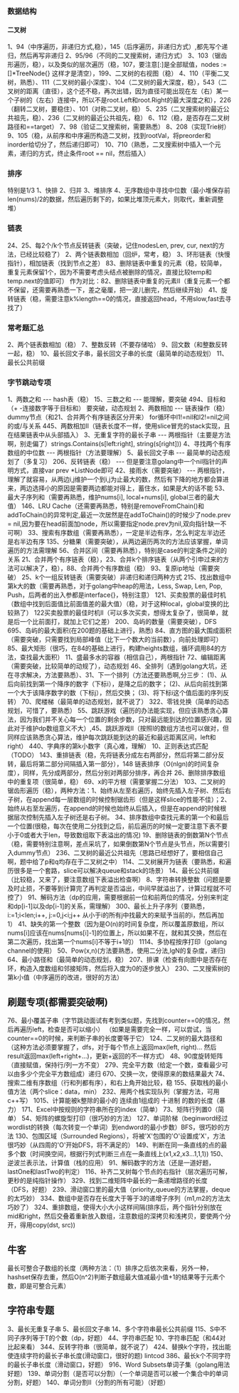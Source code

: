 ### 数据结构
#### 二叉树
1、94（中序遍历，非递归方式,稳），145（后序遍历，非递归方式）,都先写个递归，然后再写非递归
2、95/96（不同的二叉搜索树，递归方式）
3、103（锯齿形遍历，稳），以及类似的层次遍历（稳，107，要注意[:]是全部赋值，nodes := []*TreeNode{} 这样才是清空），199、二叉树的右视图（稳）
4、110（平衡二叉树，熟悉）、111（二叉树的最小深度）、104（二叉树的最大深度，稳），543（二叉树的距离（直径），这个还不稳，再次出错，因为直径可能出现在左（右）某一个子树的（左右）连接中，所以不是root.Left和root.Right的最大深度之和），226（翻转二叉树，要稳住）、101（对称二叉树，稳）
5、235（二叉搜索树的最近公共祖先，稳）、236（二叉树的最近公共祖先，稳）
6、112（稳，是否存在二叉树路径和==target）
7、98（验证二叉搜索树，需要熟悉）
8、208（实现Trie树）
9、105（稳，从前序和中序遍历构造二叉树，找到rootVal，将preorder和inorder给切分了，然后递归即可）
10、710（熟悉，二叉搜索树中插入一个元素，递归的方式，终止条件root == nil，然后插入）

### 排序
特别是1/3
1、快排
2、归并
3、堆排序
4、无序数组中寻找中位数（最小堆保存前len(nums)/2的数据，然后遍历剩下的，如果比堆顶元素大，则取代，重新调整堆）

### 链表
24、25、每2个/k个节点反转链表（突破，记住nodesLen, prev, cur, next的方法，已经比较稳了）
2、两个链表数相加（回炉，常考，稳）
3、环形链表（快慢指针），相加链表（找到节点之差）
83、删除链表中重复的元素（稳，较简单，重复元素保留1个，因为不需要考虑头结点被删除的情况，直接比较temp和temp.next的值即可）  作为对比：82、删除链表中重复的元素II（重复元素一个都不保留，还需要再熟悉一下，差之毫厘，把一波儿删完，然后继续开始）
41、旋转链表（稳，需要注意k%length==0的情况，直接返回head，不用slow,fast去寻找了）

### 常考题汇总
2、两个链表数相加（稳）
7、整数反转（不要存储哈）
9、回文数（和整数反转一起，稳）
10、最长回文子串，最长回文子串的长度（最简单的动态规划）
11、最长公共前缀

### 字节跳动专项
1、两数之和 --- hash表（稳）   15、三数之和 --- 能理解，要突破   494、目标和（+ -连接数字等于目标和） 要突破，动态规划
2、两数相加 --- 链表操作（稳）dummy节点（和21、合并两个有序链表区分开来）  for循环中l1!=nil和l2!=nil之间的或/与关系   445、两数相加II（链表长度不一样，使用slice冒充的stack实现，且在结果链表中从头部插入）
3、无重复字符的最长子串 --- 两根指针（主要是方法啊，别走偏了）strings.Contains(s[left:right], string(s[right]))
4、寻找两个有序数组的中位数 --- 两根指针（方法要理解）
5、最长回文子串 --- 最简单的动态规划了（多复习）
206、反转链表（稳） ---  但是要注意golang中一个nil指针的声明方式，直接var prev *ListNode即可
42、接雨水（需要突破） --- 两根指针，理解了就容易，从两边i,j维护一个到i,j为止最大的数，然后有下降的地方都会算进来，两边选择小的原因是需要两边都能对得上，蓄住水，如果是大的话不能
53、最大子序列和（需要再熟悉，维护nums[i], local+nums[i], global三者的最大值）
146、LRU Cache（还需要再熟悉，特别是removeFromChain()和addToChain()的异常判定,最近一次居然是在addToChain()的时候少了node.prev = nil,因为要在head前面加node，所以需要指定node.prev为nil,双向指针缺一不可啊）
33、搜索有序数组（需要再熟悉），一定是半边有序，怎么判定左半边还是右半边有序
135、分糖果（需要突破），从两边遍历两次的方法应该掌握，单词遍历的方法需理解
56、合并区间（需要再熟悉），特别是case的判定条件之间的关系
21、合并两个有序链表（稳），23、合并k个排序链表（从两个引申过来的方法可以解决了，稳），88、合并两个有序数组（稳）
93、复原ip地址（需要突破）
25、k个一组反转链表（需要突破）非递归和递归两种方式
215、找出数组中第k大的数（需要再熟悉，对于golang中heap的用法，Less, Swap, Len, Pop, Push，后两者的出入参都是interface{}，特别注意）
121、买卖股票的最佳时机（数组中找到后面值比前面值差的最大值）（稳，对于这种local，global变换的比较熟了）  122买卖股票的最佳时机II（可以多次买卖，想得太复杂了，很简单，就是后一个比前面打，就加上它们之差）
200、岛屿的数量（需要突破），DFS   695、岛屿的最大面积(在200题的基础上进行，熟悉)
84、直方图的最大围成面积（需要突破，只需要找到局部峰值（比下一个数大的当前数），向前处理即可）85、最大矩形（很巧，在84的基础上进行，构建heights数组，循环调用84的方法，查找最大面积）
11、盛最多水的容器（相信自己），两根指针
72、编辑距离（需要突破，比较简单的动规了），动态规划
46、全排列（遇到golang大坑，还在寻求解决，方法要熟悉）、31、下一个排列（方法还要熟悉啊,分三步：
(1)、从后向前找到第一个降序的数字（下标i），是降之后的数字；
(2)、从后向前找到第一个大于该降序数字的数（下标j），然后交换；
(3)、将下标i这个值后面的序列反转）
70、爬楼梯（最简单的动态规划，就不说了）
322、零钱兑换（简单的动态规划，可惜了，要熟悉）
55、跳跃游戏（遍历的办法能实现，但应该熟悉贪心算法，因为我们并不关心每一个位置的剩余步数，只对最远能到达的位置感兴趣，因此对于维护dp数组意义不大）,45、跳跃游戏II（按照I的数组方法也可以做对，但同样应该熟悉贪心算法，维护每次跳跃能到达的最近和最远距离区间，left和right）
440、字典序的第k小数字（真心难，理解）
10、正则表达式匹配（TODO）
143、重排链表（稳，先将链表分成左右两部分，然后将第二部分反转，最后将第二部分间隔插入第一部分），148 链表排序（O(nlgn)的时间复杂度），同样，先分成两部分，然后分别对两部分排序，再合并
26、删除排序数组中的重复项（很简单，稳）
69、x的平方根（需要掌握二分法）
103、二叉树的锯齿形遍历（稳），两种方法：1、始终从左至右遍历，始终先插入左子树、然后右子树，在append每一层数组的时候控制锯齿形（但是这样slice的性能不佳）；2、始终从右至左遍历，在append的时候也始终从后插入，但是在append的时候根据层次控制先插入左子树还是右子树。
34、排序数组中查找元素的第一个和最后一个位置(很稳，每次在使用二分找到之后，前后遍历的时候一定要注意下表不要小于0或者大于len，导致数组取下表溢出的情况)
19、删除链表的倒数第N个节点（稳，需要特别注意啊，差点采坑了，如果倒数第N个节点是头节点，所以需要引入dummy节点）
236、二叉树的最近公共祖先（思路已经想好了，要相信自己啊，题中给了p和q均存在于二叉树之中）
114、二叉树展开为链表（要熟悉，和遍历很多是一个套路，slice可以解决queue和stack的场景）
14、最长公共前缀（比较稳，又来了，要注意数组下表溢出检查啊）
8、字符串转换整数（问题是要及时止损，不要等到计算完了再判定是否溢出，中间早就溢出了，计算过程就不可控了）
91、解码方法（dp的应用，需要根据前一位和前两位的情况，分别来判定和dp[i-1]以及dp[i-1]的关系，需理解）
300、最长上升子序列（要熟悉，
i:=1;i<len;i++, j:=0,j<i;j++ 从小于i的所有j中找最大的来赋予当前的i，然后再加1）
41、缺失的第一个整数（因为是O(n)的时间复杂度，所以覆盖原数组，所以nums[i]应该在nums[nums[i]-1]的位置上，所以如果不在，就和其交换，然后在第二次遍历，找出第一个nums[i]不等于i+1的）
1114、多协程按序打印（golang channel的使用）
50、Pow(x,n)(方法要熟悉，使用二分法,lgN的复杂度，递归)
64、最小路径和（最简单的动态规划，稳）
207、排课（检查有向图中是否存在环，构造入度数组和邻接矩阵，然后将入度为0的逐步放入）
230、二叉搜索树的第k小值（中序遍历的改进，很好的方法）


## 刷题专项(都需要突破啊)
76、最小覆盖子串（字节跳动面试有考到类似题，先找到counter==0的情况，然后再遍历left，检查是否可以缩小）
（如果是需要完全一样，可以尝试，当counter==0的时候，来判断子串的长度要等于它）
124、二叉树的最大路径和（这种方法必须要掌握了，dfs，对于每个节点上返回max(left, right)... 然后result返回max(left+right+...)，更新+返回的不一样方式）
48、90度旋转矩阵（直接赋值，保持行/列一方不变）
279、完全平方数（给定一个数，查看最少可以由多少个完全平方数组成）递归
670、交换一次，使得原来的数结果最大
74、搜索二维有序数组（行和列都有序），和右上角开始比较，稳
155、获取栈的最小值方法（两个slice：data，min）
232、用两个栈实现队列（掌握方法，可用c++写）
1015、计算能被k整除的最小的 连续由1组成的 十进制 的数的长度（暴力）
171、Excel中按规则的字符串所在的index（简单）
73、矩阵行列置0（简单）
54、矩阵的螺旋型打印（很巧妙的方法）
127、单词阶梯（beginword经过wordlist的转换（每次转变一个单词）到endword的最小步数）BFS，很巧妙的方法
130、包围区域（Surrounded Regions），将被'X'包围的'O'设置成'X'，方法很巧妙（从四周的'O'开始DFS，将不满足的）
149、判断在同一条直线的点的最多个数（时间换空间，根据行列式判断三点在一条直线上(x1,x2,x3...1,1,1))
150、逆波兰表示法，计算值（栈的应用）
91、解码数字的方法（还是一道好题，lastOne和lastTwo的判定）
116、补齐二叉树每个节点的右指针（层次遍历可解，更秒的是纯指针操作）
329、找到二维矩阵中最长的一条递增路径的长度（DFS，好题）
239、滑动窗口里的最大值（priority_queue的方法掌握，deque的太巧妙）
334、数组中是否存在长度大于等于3的递增子序列（m1,m2的方法太巧妙了）
324、重排数组，使得大小大小这样间隔(排序后，两个指针分别放在mid和right，然后交叠着重新放入数组，注意数组的深拷贝和浅拷贝，要使两个分开，得用copy(dst, src))


## 牛客
最长可整合子数组的长度（两种方法：（1）排序之后依次来看，另外一种，hashset保存去重，然后O(n^2)判断子数组最大值减最小值+1的结果等于元素个数，即是可整合元素）


## 字符串专题
3、最长无重复子串
5、最长回文子串
14、多个字符串最长公共前缀
115、S中不同子序列等于T的个数（dp，好题）
44、字符串匹配
10、字符串匹配（和44对比起来看）
344、反转字符串（很简单，就不说了）
424、替换k个字符，找出能使连续字符的最长子串长度(滑动窗口，很好的题)
lintcod 386、最长k个不同字符的最长子串长度（滑动窗口，好题）
916、Word Subsets单词子集（golang用法好题）
139、单词分割（是否可以分割）（一个单词是否可以被一个集合中的单词分割，好题）
140、单词分割II（分割的所有可能）（好题）